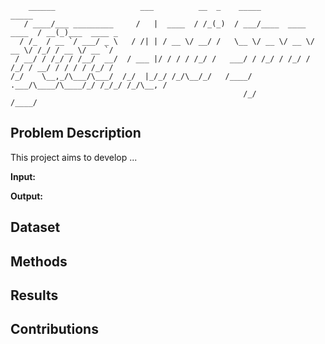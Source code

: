 
```
    ______                   ___          __  _    _____                   _____
   / ____/___ _________     /   |  ____  / /_(_)  / ___/____  ____  ____  / __(_)___  ____ _
  / /_  / __ `/ ___/ _ \   / /| | / __ \/ __/ /   \__ \/ __ \/ __ \/ __ \/ /_/ / __ \/ __ `/
 / __/ / /_/ / /__/  __/  / ___ |/ / / / /_/ /   ___/ / /_/ / /_/ / /_/ / __/ / / / / /_/ /
/_/    \__,_/\___/\___/  /_/  |_/_/ /_/\__/_/   /____/ .___/\____/\____/_/ /_/_/ /_/\__, /
                                                    /_/                            /____/

```

## Problem Description

This project aims to develop ...

**Input:**

**Output:**

## Dataset

## Methods

## Results

## Contributions